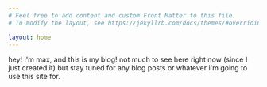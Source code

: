 ```yaml
---
# Feel free to add content and custom Front Matter to this file.
# To modify the layout, see https://jekyllrb.com/docs/themes/#overriding-theme-defaults

layout: home
---
```


hey! i'm max, and this is my blog! not much to see here right now (since I just created it) but stay tuned for any blog posts or whatever i'm going to use this site for.